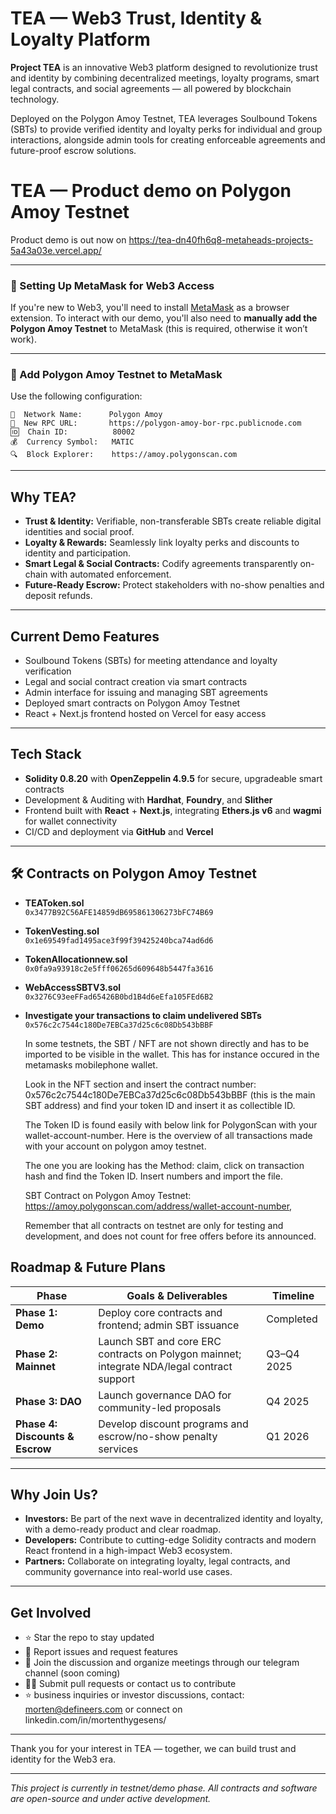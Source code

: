 # TEA — Web3 Trust, Identity & Loyalty Platform
  
**Project TEA** is an innovative Web3 platform designed to revolutionize trust and identity by combining decentralized meetings, loyalty programs, smart legal contracts, and social agreements — all powered by blockchain technology.

Deployed on the Polygon Amoy Testnet, TEA leverages Soulbound Tokens (SBTs) to provide verified identity and loyalty perks for individual and group interactions, alongside admin tools for creating enforceable agreements and future-proof escrow solutions.


# TEA — Product demo on Polygon Amoy Testnet

Product demo is out now on https://tea-dn40fh6q8-metaheads-projects-5a43a03e.vercel.app/

---

### 🧭 Setting Up MetaMask for Web3 Access

If you're new to Web3, you'll need to install [MetaMask](https://metamask.io/) as a browser extension.
To interact with our demo, you'll also need to **manually add the Polygon Amoy Testnet** to MetaMask (this is required, otherwise it won’t work).

---

### 🔧 Add Polygon Amoy Testnet to MetaMask

Use the following configuration:

```
📛  Network Name:      Polygon Amoy
🔗  New RPC URL:       https://polygon-amoy-bor-rpc.publicnode.com
🆔  Chain ID:          80002
💰  Currency Symbol:   MATIC
🔍  Block Explorer:    https://amoy.polygonscan.com
```
---

## Why TEA?

- **Trust & Identity:** Verifiable, non-transferable SBTs create reliable digital identities and social proof.
- **Loyalty & Rewards:** Seamlessly link loyalty perks and discounts to identity and participation.
- **Smart Legal & Social Contracts:** Codify agreements transparently on-chain with automated enforcement.
- **Future-Ready Escrow:** Protect stakeholders with no-show penalties and deposit refunds.

---

## Current Demo Features

- Soulbound Tokens (SBTs) for meeting attendance and loyalty verification  
- Legal and social contract creation via smart contracts  
- Admin interface for issuing and managing SBT agreements  
- Deployed smart contracts on Polygon Amoy Testnet  
- React + Next.js frontend hosted on Vercel for easy access  

---

## Tech Stack

- **Solidity 0.8.20** with **OpenZeppelin 4.9.5** for secure, upgradeable smart contracts  
- Development & Auditing with **Hardhat**, **Foundry**, and **Slither**  
- Frontend built with **React** + **Next.js**, integrating **Ethers.js v6** and **wagmi** for wallet connectivity  
- CI/CD and deployment via **GitHub** and **Vercel**

---

## 🛠️ Contracts on Polygon Amoy Testnet

- **TEAToken.sol**  
  `0x3477B92C56AFE14859dB695861306273bFC74B69`

- **TokenVesting.sol**  
  `0x1e69549fad1495ace3f99f39425240bca74ad6d6`

- **TokenAllocationnew.sol**  
  `0x0fa9a93918c2e5fff06265d609648b5447fa3616`


- **WebAccessSBTV3.sol**  
  `0x3276C93eeFFad65426B0bd1B4d6eEfa105FEd6B2`


- **Investigate your transactions to claim undelivered SBTs**  
  `0x576c2c7544c180De7EBCa37d25c6c08Db543bBBF` 


    In some testnets, the SBT / NFT are not shown directly and has to be imported to be visible in the wallet.
    This has for instance occured in the metamasks mobilephone wallet.

    Look in the NFT section and insert the contract number: 0x576c2c7544c180De7EBCa37d25c6c08Db543bBBF (this is the main SBT address) and find your token ID and insert
    it as collectible ID.

    The Token ID is found easily with below link for PolygonScan with your wallet-account-number. Here is the overview of all transactions made with your account on
    polygon amoy testnet.

    The one you are looking has the Method: claim, click on transaction hash and find the Token ID. Insert numbers and import the file.

    SBT Contract on Polygon Amoy Testnet:
    https://amoy.polygonscan.com/address/wallet-account-number, 

    Remember that all contracts on testnet are only for testing and development, and does not count for free offers before its announced. 


## Roadmap & Future Plans

| Phase                      | Goals & Deliverables                                        | Timeline       |
|----------------------------|------------------------------------------------------------|----------------|
| **Phase 1: Demo**           | Deploy core contracts and frontend; admin SBT issuance     | Completed      |
| **Phase 2: Mainnet**        | Launch SBT and core ERC contracts on Polygon mainnet; integrate NDA/legal contract support | Q3–Q4 2025     |
| **Phase 3: DAO**            | Launch governance DAO for community-led proposals          | Q4 2025        |
| **Phase 4: Discounts & Escrow** | Develop discount programs and escrow/no-show penalty services | Q1 2026        |

---

## Why Join Us?

- **Investors:** Be part of the next wave in decentralized identity and loyalty, with a demo-ready product and clear roadmap.  
- **Developers:** Contribute to cutting-edge Solidity contracts and modern React frontend in a high-impact Web3 ecosystem.  
- **Partners:** Collaborate on integrating loyalty, legal contracts, and community governance into real-world use cases.

---

## Get Involved

- ⭐ Star the repo to stay updated  
- 🐛 Report issues and request features  
- 💬 Join the discussion and organize meetings through our telegram channel (soon coming)  
- 👩‍💻 Submit pull requests or contact us to contribute
- ⭐ business inquiries or investor discussions, contact: morten@defineers.com or connect on linkedin.com/in/mortenthygesens/

---

Thank you for your interest in TEA — together, we can build trust and identity for the Web3 era.

---

*This project is currently in testnet/demo phase. All contracts and software are open-source and under active development.*
